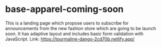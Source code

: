 # base-apparel-coming-soon
This is a landing page which propose users to subscribe for announcements from the new fashion store which are going to be launch soon.
It has adaptive layout and includes basic form validation with JavaScript.
Link: https://tourmaline-dango-2cd70b.netlify.app/
